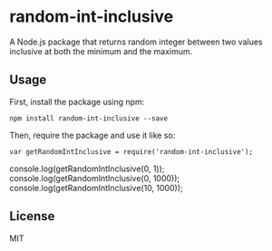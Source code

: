 # random-int-inclusive

A Node.js package that returns random integer between two values inclusive at both the minimum and the maximum.

## Usage

First, install the package using npm:

    npm install random-int-inclusive --save

Then, require the package and use it like so:

    var getRandomIntInclusive = require('random-int-inclusive');

console.log(getRandomIntInclusive(0, 1));  
console.log(getRandomIntInclusive(0, 1000));  
console.log(getRandomIntInclusive(10, 1000));

## License

MIT
